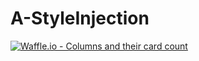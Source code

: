 # A-StyleInjection


[![Waffle.io - Columns and their card count](https://badge.waffle.io/Animaxx/A-StyleInjection.svg?label=ready&title=Done)](https://waffle.io/Animaxx/A-StyleInjection)
